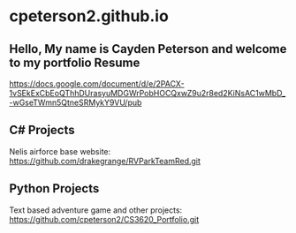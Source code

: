 # cpeterson2.github.io
Hello, My name is Cayden Peterson and welcome to my portfolio
Resume
------------------------------------------------------------
https://docs.google.com/document/d/e/2PACX-1vSEkExCbEoQThhDUrasyuMDGWrPobHOCQxwZ9u2r8ed2KiNsAC1wMbD_-wGseTWmn5QtneSRMykY9VU/pub

C# Projects
------------------------------------
Nelis airforce base website: https://github.com/drakegrange/RVParkTeamRed.git

Python Projects
------------------------------------
Text based adventure game and other projects: https://github.com/cpeterson2/CS3620_Portfolio.git
